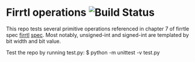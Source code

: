 Firrtl operations ![Build Status](https://github.com/ucsc-vama/firrtl-operations/actions/workflows/run_test.yaml/badge.svg)
=====================
This repo tests several primitive operations referenced in chapter 7 of firrtle spec [firrtl](https://github.com/freechipsproject/firrtl) [spec](https://github.com/ucb-bar/firrtl/blob/master/spec/spec.pdf). Most notably, unsigned-int and signed-int are templated by bit width and bit value. 

Test the repo by running test.py:
    $ python -m unittest -v test.py